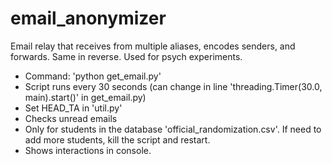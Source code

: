 # email_anonymizer
Email relay that receives from multiple aliases, encodes senders, and forwards. Same in reverse. Used for psych experiments.

- Command: 'python get_email.py'
- Script runs every 30 seconds (can change in line 'threading.Timer(30.0, main).start()' in get_email.py)
- Set HEAD_TA in 'util.py'
- Checks unread emails
- Only for students in the database 'official_randomization.csv'. If need to add more students, kill the script and restart.
- Shows interactions in console.
